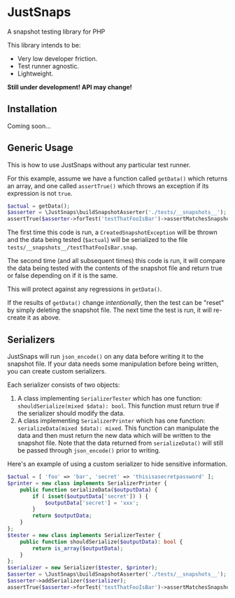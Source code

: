 # JustSnaps

A snapshot testing library for PHP

This library intends to be:

- Very low developer friction.
- Test runner agnostic.
- Lightweight.

**Still under development! API may change!**

## Installation

Coming soon...

## Generic Usage

This is how to use JustSnaps without any particular test runner.

For this example, assume we have a function called `getData()` which returns an array, and one called `assertTrue()` which throws an exception if its expression is not `true`.

```php
$actual = getData();
$asserter = \JustSnaps\buildSnapshotAsserter('./tests/__snapshots__');
assertTrue($asserter->forTest('testThatFooIsBar')->assertMatchesSnapshot($actual));
```

The first time this code is run, a `CreatedSnapshotException` will be thrown and the data being tested (`$actual`) will be serialized to the file `tests/__snapshots__/testThatFooIsBar.snap`.

The second time (and all subsequent times) this code is run, it will compare the data being tested with the contents of the snapshot file and return true or false depending on if it is the same.

This will protect against any regressions in `getData()`.

If the results of `getData()` change _intentionally_, then the test can be "reset" by simply deleting the snapshot file. The next time the test is run, it will re-create it as above.

## Serializers

JustSnaps will run `json_encode()` on any data before writing it to the snapshot file. If your data needs some manipulation before being written, you can create custom serializers.

Each serializer consists of two objects:

1. A class implementing `SerializerTester` which has one function: `shouldSerialize(mixed $data): bool`. This function must return true if the serializer should modify the data.
2. A class implementing `SerializerPrinter` which has one function: `serializeData(mixed $data): mixed`. This function can manipulate the data and then must return the new data which will be written to the snapshot file. Note that the data returned from `serializeData()` will still be passed through `json_encode()` prior to writing.

Here's an example of using a custom serializer to hide sensitive information.

```php
$actual = [ 'foo' => 'bar', 'secret' => 'thisisasecretpassword' ];
$printer = new class implements SerializerPrinter {
	public function serializeData($outputData) {
		if ( isset($outputData['secret']) ) {
			$outputData['secret'] = 'xxx';
		}
		return $outputData;
	}
};
$tester = new class implements SerializerTester {
	public function shouldSerialize($outputData): bool {
		return is_array($outputData);
	}
};
$serializer = new Serializer($tester, $printer);
$asserter = \JustSnaps\buildSnapshotAsserter('./tests/__snapshots__');
$asserter->addSerializer($serializer);
assertTrue($asserter->forTest('testThatFooIsBar')->assertMatchesSnapshot($actual));
```
